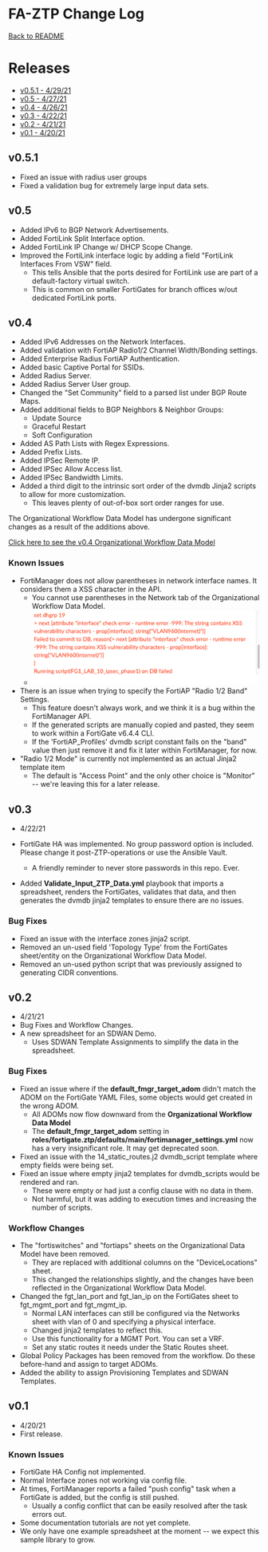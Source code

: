# FA-ZTP Change Log

[Back to README](README.md#table-of-contents)

# Releases

* [v0.5.1 - 4/29/21](#v051)
* [v0.5 - 4/27/21](#v05)
* [v0.4 - 4/26/21](#v04)
* [v0.3 - 4/22/21](#v03)
* [v0.2 - 4/21/21](#v02)
* [v0.1 - 4/20/21](#v01)

## v0.5.1

* Fixed an issue with radius user groups
* Fixed a validation bug for extremely large input data sets.

## v0.5

* Added IPv6 to BGP Network Advertisements.
* Added FortiLink Split Interface option.
* Added FortiLink IP Change w/ DHCP Scope Change.
* Improved the FortiLink interface logic by adding a field "FortiLink Interfaces From VSW" field.
  * This tells Ansible that the ports desired for FortiLink use are part of a default-factory virtual switch.
  * This is common on smaller FortiGates for branch offices w/out dedicated FortiLink ports.

## v0.4

* Added IPv6 Addresses on the Network Interfaces.
* Added validation with FortiAP Radio1/2 Channel Width/Bonding settings.
* Added Enterprise Radius FortiAP Authentication.
* Added basic Captive Portal for SSIDs.
* Added Radius Server.
* Added Radius Server User group.
* Changed the "Set Community" field to a parsed list under BGP Route Maps.
* Added additional fields to BGP Neighbors & Neighbor Groups:
  * Update Source
  * Graceful Restart
  * Soft Configuration
* Added AS Path Lists with Regex Expressions.
* Added Prefix Lists.
* Added IPSec Remote IP.
* Added IPSec Allow Access list.
* Added IPSec Bandwidth Limits.
* Added a third digit to the intrinsic sort order of the dvmdb Jinja2 scripts to allow for more customization.
  * This leaves plenty of out-of-box sort order ranges for use.

The Organizational Workflow Data Model has undergone significant changes as a result of the additions above.

[Click here to see the v0.4 Organizational Workflow Data Model](docs/images/spreadsheet_data_model_v0.4.png)

### Known Issues

* FortiManager does not allow parentheses in network interface names. It considers them a XSS character in the API.
  * You cannot use parentheses in the Network tab of the Organizational Workflow Data Model.
  * ![](docs/images/known_issues/parens_in_interface_names.png)
* There is an issue when trying to specify the FortiAP "Radio 1/2 Band" Settings.
  * This feature doesn't always work, and we think it is a bug within the FortiManager API. 
  * If the generated scripts are manually copied and pasted, they seem to work within a FortiGate v6.4.4 CLI.
  * If the 'FortiAP_Profiles' dvmdb script constant fails on the "band" value then just remove it and fix it later within
    FortiManager, for now.
* "Radio 1/2 Mode" is currently not implemented as an actual Jinja2 template item
  * The default is "Access Point" and the only other choice is "Monitor" -- we're leaving this for a later release.

## v0.3

* 4/22/21

* FortiGate HA was implemented. No group password option is included. 
  Please change it post-ZTP-operations or use the Ansible Vault.
  * A friendly reminder to never store passwords in this repo. Ever.
* Added **Validate_Input_ZTP_Data.yml** playbook that imports a spreadsheet, renders the FortiGates,
validates that data, and then generates the dvmdb jinja2 templates to ensure there are no issues.
  
### Bug Fixes

* Fixed an issue with the interface zones jinja2 script.
* Removed an un-used field 'Topology Type' from the FortiGates sheet/entity on the Organizational Workflow Data Model.
* Removed an un-used python script that was previously assigned to generating CIDR conventions.

## v0.2

* 4/21/21
* Bug Fixes and Workflow Changes.
* A new spreadsheet for an SDWAN Demo. 
  * Uses SDWAN Template Assignments to simplify the data in the spreadsheet.


### Bug Fixes

* Fixed an issue where if the **default_fmgr_target_adom** didn't match the ADOM on the FortiGate YAML Files,
  some objects would get created in the wrong ADOM. 
  * All ADOMs now flow downward from the **Organizational Workflow Data Model**
  * The **default_fmgr_target_adom**  setting in **roles/fortigate.ztp/defaults/main/fortimanager_settings.yml** 
    now has a very insignificant role. It may get deprecated soon.
* Fixed an issue with the 14_static_routes.j2 dvmdb_script template where empty fields were being set.
* Fixed an issue where empty jinja2 templates for dvmdb_scripts would be rendered and ran.
  * These were empty or had just a config clause with no data in them. 
  * Not harmful, but it was adding to execution times and increasing the number of scripts.


### Workflow Changes

* The "fortiswitches" and "fortiaps" sheets on the Organizational Data Model have been removed.
  * They are replaced with additional columns on the "DeviceLocations" sheet.
  * This changed the relationships slightly, and the changes have been reflected in the Organizational Workflow Data Model.
* Changed the fgt_lan_port and fgt_lan_ip on the FortiGates sheet to fgt_mgmt_port and fgt_mgmt_ip.
  * Normal LAN interfaces can still be configured via the Networks sheet with vlan of 0 and specifying a physical interface.
  * Changed jinja2 templates to reflect this.
  * Use this functionality for a MGMT Port. You can set a VRF.
  * Set any static routes it needs under the Static Routes sheet.
* Global Policy Packages has been removed from the workflow. Do these before-hand and assign to target ADOMs.
* Added the ability to assign Provisioning Templates and SDWAN Templates.


## v0.1

* 4/20/21
* First release.

### Known Issues

* FortiGate HA Config not implemented.
* Normal Interface zones not working via config file.
* At times, FortiManager reports a failed "push config" task when a FortiGate is added, but the config is still pushed.
  * Usually a config conflict that can be easily resolved after the task errors out.
* Some documentation tutorials are not yet complete. 
* We only have one example spreadsheet at the moment -- we expect this sample library to grow.
